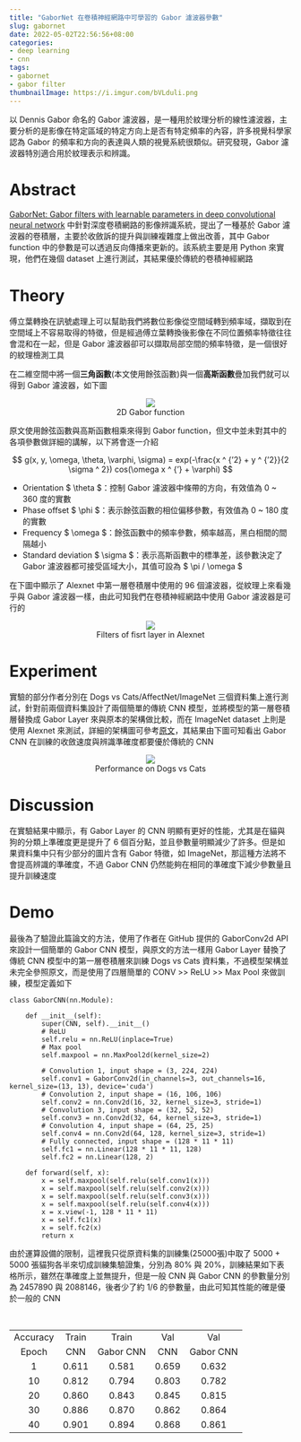 ```yaml
---
title: "GaborNet 在卷積神經網路中可學習的 Gabor 濾波器參數"
slug: gabornet
date: 2022-05-02T22:56:56+08:00
categories:
- deep learning
- cnn
tags:
- gabornet
- gabor filter
thumbnailImage: https://i.imgur.com/bVLduli.png
---
```


以 Dennis Gabor 命名的 Gabor 濾波器，是一種用於紋理分析的線性濾波器，主要分析的是影像在特定區域的特定方向上是否有特定頻率的內容，許多視覺科學家認為 Gabor 的頻率和方向的表達與人類的視覺系統很類似。研究發現，Gabor 濾波器特別適合用於紋理表示和辨識。

<!--more-->

# Abstract

[GaborNet: Gabor filters with learnable parameters in deep convolutional neural network](https://ieeexplore.ieee.org/abstract/document/9030571) 中針對深度卷積網路的影像辨識系統，提出了一種基於 Gabor 濾波器的卷積層，主要於收斂訴的提升與訓練複雜度上做出改善，其中 Gabor function 中的參數是可以透過反向傳播來更新的。該系統主要是用 Python 來實現，他們在幾個 dataset 上進行測試，其結果優於傳統的卷積神經網路

# Theory

傅立葉轉換在訊號處理上可以幫助我們將數位影像從空間域轉到頻率域，擷取到在空間域上不容易取得的特徵，但是經過傅立葉轉換後影像在不同位置頻率特徵往往會混和在一起，但是 Gabor 濾波器卻可以擷取局部空間的頻率特徵，是一個很好的紋理檢測工具

在二維空間中將一個**三角函數**(本文使用餘弦函數)與一個**高斯函數**疊加我們就可以得到 Gabor 濾波器，如下圖

<figure align="center">
    <img src="https://i.imgur.com/LasA4c1.png">
    <figcaption>2D Gabor function</figcaption>
</figure>

原文使用餘弦函數與高斯函數相乘來得到 Gabor function，但文中並未對其中的各項參數做詳細的講解，以下將會逐一介紹

$$ g(x, y, \omega, \theta, \varphi, \sigma) = exp(-\frac{x ^ {’2} + y ^ {’2}}{2 \sigma ^ 2}) cos(\omega x ^ {’} + \varphi) $$

- Orientation $ \theta $：控制 Gabor 濾波器中條帶的方向，有效值為 0 ~ 360 度的實數
- Phase offset $ \phi $：表示餘弦函數的相位偏移參數，有效值為 0 ~ 180 度的實數
- Frequency $ \omega $：餘弦函數中的頻率參數，頻率越高，黑白相間的間隔越小
- Standard deviation $ \sigma $：表示高斯函數中的標準差，該參數決定了 Gabor 濾波器都可接受區域大小，其值可設為 $ \pi / \omega $

在下圖中顯示了 Alexnet 中第一層卷積層中使用的 96 個濾波器，從紋理上來看幾乎與 Gabor 濾波器一樣，由此可知我們在卷積神經網路中使用 Gabor 濾波器是可行的

<figure align="center">
    <img src="https://i.imgur.com/mRtrTqc.png">
    <figcaption>Filters of fisrt layer in Alexnet</figcaption>
</figure>

# Experiment

實驗的部分作者分別在 Dogs vs Cats/AffectNet/ImageNet 三個資料集上進行測試，針對前兩個資料集設計了兩個簡單的傳統 CNN 模型，並將模型的第一層卷積層替換成 Gabor Layer 來與原本的架構做比較，而在 ImageNet dataset 上則是使用 Alexnet 來測試，詳細的架構圖可參考[原文](https://ieeexplore.ieee.org/abstract/document/9030571)，其結果由下圖可知看出 Gabor CNN 在訓練的收斂速度與辨識準確度都要優於傳統的 CNN

<figure align="center">
    <img src="https://i.imgur.com/ATWS2XP.png">
    <figcaption>Performance on Dogs vs Cats</figcaption>
</figure>

# Discussion

在實驗結果中顯示，有 Gabor Layer 的 CNN 明顯有更好的性能，尤其是在貓與狗的分類上準確度更是提升了 6 個百分點，並且參數量明顯減少了許多。但是如果資料集中只有少部分的圖片含有 Gabor 特徵，如 ImageNet，那這種方法將不會提高辨識的準確度，不過 Gabor CNN 仍然能夠在相同的準確度下減少參數量且提升訓練速度

# Demo

最後為了驗證此篇論文的方法，使用了作者在 GitHub 提供的 GaborConv2d API 來設計一個簡單的 Gabor CNN 模型，與原文的方法一樣用 Gabor Layer 替換了傳統 CNN 模型中的第一層卷積層來訓練 Dogs vs Cats 資料集，不過模型架構並未完全參照原文，而是使用了四層簡單的 CONV >> ReLU >> Max Pool 來做訓練，模型定義如下

```
class GaborCNN(nn.Module):

    def __init__(self):
        super(CNN, self).__init__()
        # ReLU
        self.relu = nn.ReLU(inplace=True)
        # Max pool
        self.maxpool = nn.MaxPool2d(kernel_size=2)

        # Convolution 1, input shape = (3, 224, 224)
        self.conv1 = GaborConv2d(in_channels=3, out_channels=16, kernel_size=(13, 13), device='cuda')
        # Convolution 2, input shape = (16, 106, 106)
        self.conv2 = nn.Conv2d(16, 32, kernel_size=3, stride=1)
        # Convolution 3, input shape = (32, 52, 52)
        self.conv3 = nn.Conv2d(32, 64, kernel_size=3, stride=1)
        # Convolution 4, input shape = (64, 25, 25)
        self.conv4 = nn.Conv2d(64, 128, kernel_size=3, stride=1)
        # Fully connected, input shape = (128 * 11 * 11)
        self.fc1 = nn.Linear(128 * 11 * 11, 128)
        self.fc2 = nn.Linear(128, 2)

    def forward(self, x):
        x = self.maxpool(self.relu(self.conv1(x)))
        x = self.maxpool(self.relu(self.conv2(x)))
        x = self.maxpool(self.relu(self.conv3(x)))
        x = self.maxpool(self.relu(self.conv4(x)))
        x = x.view(-1, 128 * 11 * 11)
        x = self.fc1(x)
        x = self.fc2(x)
        return x
```

由於運算設備的限制，這裡我只從原資料集的訓練集(25000張)中取了 5000 + 5000 張貓狗各半來切成訓練集驗證集，分別為 80% 與 20%，訓練結果如下表格所示，雖然在準確度上並無提升，但是一般 CNN 與 Gabor CNN 的參數量分別為 2457890 與 2088146，後者少了約 1/6 的參數量，由此可知其性能的確是優於一般的 CNN

<br>
<table style="text-align:center">
    <tr>
        <td>Accuracy</td>
        <td>Train</td>
        <td>Train</td>
        <td>Val</td>
        <td>Val</td>
    </tr>
    <tr>
        <td>Epoch</td>
        <td>CNN</td>
        <td>Gabor CNN</td>
        <td>CNN</td>
        <td>Gabor CNN</td>
    </tr>
    <tr>
        <td>1</td>
        <td>0.611</td>
        <td>0.581</td>
        <td>0.659</td>
        <td>0.632</td>
    </tr>
    <tr>
        <td>10</td>
        <td>0.812</td>
        <td>0.794</td>
        <td>0.803</td>
        <td>0.782</td>
    </tr>
    <tr>
        <td>20</td>
        <td>0.860</td>
        <td>0.843</td>
        <td>0.845</td>
        <td>0.815</td>
    </tr>
    <tr>
        <td>30</td>
        <td>0.886</td>
        <td>0.870</td>
        <td>0.862</td>
        <td>0.864</td>
    </tr>
    <tr>
        <td>40</td>
        <td>0.901</td>
        <td>0.894</td>
        <td>0.868</td>
        <td>0.861</td>
    </tr>
</table>


